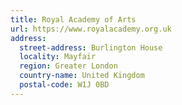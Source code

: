 ```yaml
---
title: Royal Academy of Arts
url: https://www.royalacademy.org.uk
address:
  street-address: Burlington House
  locality: Mayfair
  region: Greater London
  country-name: United Kingdom
  postal-code: W1J 0BD
---
```

